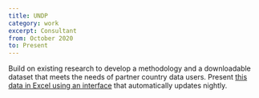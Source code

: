 ```yaml
---
title: UNDP
category: work
excerpt: Consultant
from: October 2020
to: Present
---
```

Build on existing research to develop a methodology and a downloadable dataset that meets the needs of partner country data users. Present [this data in Excel using an interface](https://countrydata.iatistandard.org) that automatically updates nightly.